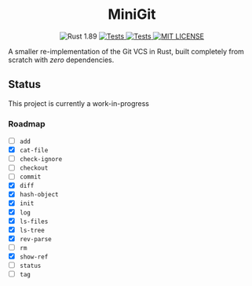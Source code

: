 <h1 align="center">
  MiniGit
</h1>

<p align="center">
  <img alt="Rust 1.89" src="https://img.shields.io/badge/1.89-grey?style=flat&logo=rust&logoColor=orange&color=%232A2A2A">

  <a href="https://github.com/mkpro118/mini-git/actions/workflows/tests.yml">
    <img alt="Tests" src="https://github.com/mkpro118/mini-git/actions/workflows/tests.yml/badge.svg?event=pull_request">
  </a>

  <a href="https://github.com/mkpro118/mini-git/actions/workflows/clippy.yml">
    <img alt="Tests" src="https://github.com/mkpro118/mini-git/actions/workflows/clippy.yml/badge.svg">
  </a>
  
  <a href="https://github.com/mkpro118/mini-git/blob/main/LICENSE">
    <img alt="MIT LICENSE" src="https://img.shields.io/badge/License-MIT-blue?style=flat&labelColor=%233f3f3f"/>
  </a>
</p>

<p align="center">

A smaller re-implementation of the Git VCS in Rust, built completely from scratch with _zero_ dependencies.

</p>

## Status

This project is currently a work-in-progress

### Roadmap

- [ ] `add`
- [x] `cat-file`
- [ ] `check-ignore`
- [ ] `checkout`
- [ ] `commit`
- [x] `diff`
- [x] `hash-object`
- [x] `init`
- [x] `log`
- [x] `ls-files`
- [x] `ls-tree`
- [x] `rev-parse`
- [ ] `rm`
- [x] `show-ref`
- [ ] `status`
- [ ] `tag`
